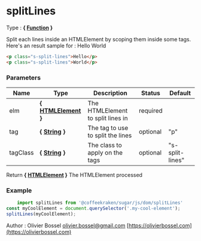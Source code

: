 # splitLines

<!-- @namespace: sugar.js.dom.splitLines -->

Type : **{ [Function](https://developer.mozilla.org/fr/docs/Web/JavaScript/Reference/Objets_globaux/Function) }**


Split each lines inside an HTMLElement by scoping them inside some tags.
Here's an result sample for :
Hello
World

```html
<p class="s-split-lines">Hello</p>
<p class="s-split-lines">World</p>
```



### Parameters
Name  |  Type  |  Description  |  Status  |  Default
------------  |  ------------  |  ------------  |  ------------  |  ------------
elm  |  **{ [HTMLElement](https://developer.mozilla.org/fr/docs/Web/API/HTMLElement) }**  |  The HTMLElement to split lines in  |  required  |
tag  |  **{ [String](https://developer.mozilla.org/fr/docs/Web/JavaScript/Reference/Objets_globaux/String) }**  |  The tag to use to split the lines  |  optional  |  "p"
tagClass  |  **{ [String](https://developer.mozilla.org/fr/docs/Web/JavaScript/Reference/Objets_globaux/String) }**  |  The class to apply on the tags  |  optional  |  "s-split-lines"

Return **{ [HTMLElement](https://developer.mozilla.org/fr/docs/Web/API/HTMLElement) }** The HTMLElement processed

### Example
```js
	import splitLines from '@coffeekraken/sugar/js/dom/splitLines'
const myCoolElement = document.querySelector('.my-cool-element');
splitLines(myCoolElement);
```
Author : Olivier Bossel [olivier.bossel@gmail.com](mailto:olivier.bossel@gmail.com) [https://olivierbossel.com](https://olivierbossel.com)